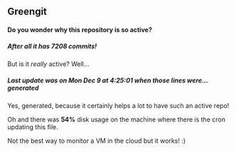 ## Greengit

#### Do you wonder why this repository is so active?

##### After all it has 7208 commits!

But is it *really* active? Well...

##### Last update was on Mon Dec 9 at 4:25:01 when those lines were... generated

Yes, generated, because it certainly helps a lot to have such an active repo!

Oh and there was **54%** disk usage on the machine
where there is the cron updating this file.

Not the best way to monitor a VM in the cloud but it works! :)
